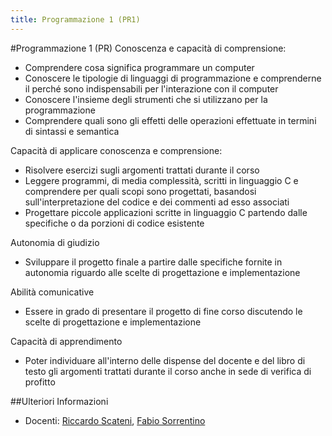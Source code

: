 ```yaml
---
title: Programmazione 1 (PR1)
---
```


#Programmazione 1 (PR)
Conoscenza e capacità di comprensione:

* Comprendere cosa significa programmare un computer
* Conoscere le tipologie di linguaggi di programmazione e comprenderne il perché sono indispensabili per l'interazione con il computer
* Conoscere l'insieme degli strumenti che si utilizzano per la programmazione
* Comprendere quali sono gli effetti delle operazioni effettuate in termini di sintassi e semantica

Capacità di applicare conoscenza e comprensione:

* Risolvere esercizi sugli argomenti trattati durante il corso
* Leggere programmi, di media complessità, scritti in linguaggio C e comprendere per quali scopi sono progettati, basandosi sull'interpretazione del codice e dei commenti ad esso associati
* Progettare piccole applicazioni scritte in linguaggio C partendo dalle specifiche o da porzioni di codice esistente

Autonomia di giudizio

* Sviluppare il progetto finale a partire dalle specifiche fornite in autonomia riguardo alle scelte di progettazione e implementazione

Abilità comunicative

* Essere in grado di presentare il progetto di fine corso discutendo le scelte di progettazione e implementazione

Capacità di apprendimento

* Poter individuare all'interno delle dispense del docente e del libro di testo gli argomenti trattati durante il corso anche in sede di verifica di profitto

##Ulteriori Informazioni
* Docenti: [Riccardo Scateni](https://people.unica.it/riccardoscateni/), [Fabio Sorrentino](https://people.unica.it/fabiosorrentino/)